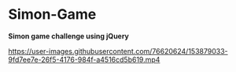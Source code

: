 
# Simon-Game
**Simon game challenge using jQuery**



https://user-images.githubusercontent.com/76620624/153879033-9fd7ee7e-26f5-4176-984f-a4516cd5b619.mp4


